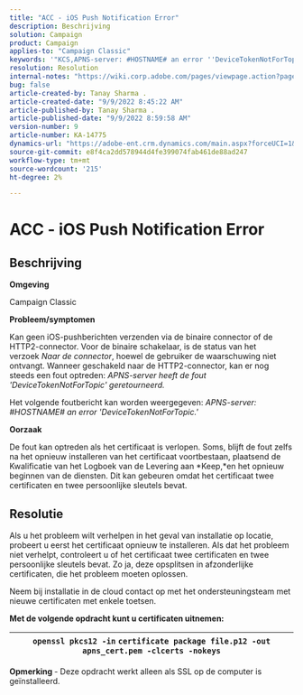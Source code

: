 ```yaml
---
title: "ACC - iOS Push Notification Error"
description: Beschrijving
solution: Campaign
product: Campaign
applies-to: "Campaign Classic"
keywords: '"KCS,APNS-server: #HOSTNAME# an error ''DeviceTokenNotForTopic'''
resolution: Resolution
internal-notes: "https://wiki.corp.adobe.com/pages/viewpage.action?pageId=1334124733"
bug: false
article-created-by: Tanay Sharma .
article-created-date: "9/9/2022 8:45:22 AM"
article-published-by: Tanay Sharma .
article-published-date: "9/9/2022 8:59:58 AM"
version-number: 9
article-number: KA-14775
dynamics-url: "https://adobe-ent.crm.dynamics.com/main.aspx?forceUCI=1&pagetype=entityrecord&etn=knowledgearticle&id=77b943bc-1b30-ed11-9db1-002248086735"
source-git-commit: e8f4ca2dd578944d4fe399074fab461de88ad247
workflow-type: tm+mt
source-wordcount: '215'
ht-degree: 2%

---
```


# ACC - iOS Push Notification Error

## Beschrijving




<b>Omgeving</b>



Campaign Classic



<b>Probleem/symptomen</b>



Kan geen iOS-pushberichten verzenden via de binaire connector of de HTTP2-connector. Voor de binaire schakelaar, is de status van het verzoek *Naar de connector*, hoewel de gebruiker de waarschuwing niet ontvangt. Wanneer geschakeld naar de HTTP2-connector, kan er nog steeds een fout optreden: *APNS-server heeft de fout &#39;DeviceTokenNotForTopic&#39; geretourneerd.*



Het volgende foutbericht kan worden weergegeven: *APNS-server: #HOSTNAME# an error &#39;DeviceTokenNotForTopic.&#39;*



<b>Oorzaak</b>



De fout kan optreden als het certificaat is verlopen. Soms, blijft de fout zelfs na het opnieuw installeren van het certificaat voortbestaan, plaatsend de Kwalificatie van het Logboek van de Levering aan *Keep,*en het opnieuw beginnen van de diensten. Dit kan gebeuren omdat het certificaat twee certificaten en twee persoonlijke sleutels bevat.










## Resolutie


Als u het probleem wilt verhelpen in het geval van installatie op locatie, probeert u eerst het certificaat opnieuw te installeren. Als dat het probleem niet verhelpt, controleert u of het certificaat twee certificaten en twee persoonlijke sleutels bevat. Zo ja, deze opsplitsen in afzonderlijke certificaten, die het probleem moeten oplossen.

Neem bij installatie in de cloud contact op met het ondersteuningsteam met nieuwe certificaten met enkele toetsen.



<b>Met de volgende opdracht kunt u certificaten uitnemen:</b>


| `openssl pkcs12 -in` `certificate package file.p12 -out apns_cert.pem -clcerts -nokeys` |
| --- |




<b>Opmerking </b>- Deze opdracht werkt alleen als SSL op de computer is geïnstalleerd.
